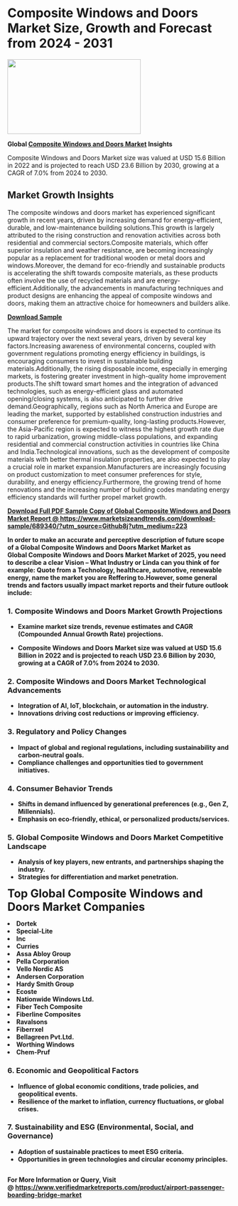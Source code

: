 <H1>Composite Windows and Doors Market Size, Growth and Forecast from 2024 - 2031</H1><img class="aligncenter size-medium wp-image-584254" src="https://thirdeyenews.in/wp-content/uploads/2024/09/Global-Market-Research-300x168.jpeg" alt="" width="300" height="168" /><p><strong>Global&nbsp;<a href="https://www.marketsizeandtrends.com/download-sample/689340/?utm_source=Github8j?utm_medium=223">Composite Windows and Doors Market</a> Insights</strong></p><p>Composite Windows and Doors Market size was valued at USD 15.6 Billion in 2022 and is projected to reach USD 23.6 Billion by 2030, growing at a CAGR of 7.0% from 2024 to 2030.</p><p><h2>Market Growth Insights</h2> <p>The composite windows and doors market has experienced significant growth in recent years, driven by increasing demand for energy-efficient, durable, and low-maintenance building solutions.This growth is largely attributed to the rising construction and renovation activities across both residential and commercial sectors.Composite materials, which offer superior insulation and weather resistance, are becoming increasingly popular as a replacement for traditional wooden or metal doors and windows.Moreover, the demand for eco-friendly and sustainable products is accelerating the shift towards composite materials, as these products often involve the use of recycled materials and are energy-efficient.Additionally, the advancements in manufacturing techniques and product designs are enhancing the appeal of composite windows and doors, making them an attractive choice for homeowners and builders alike.</p> <p><strong><a href="#">Download Sample</a></strong></p> <p>The market for composite windows and doors is expected to continue its upward trajectory over the next several years, driven by several key factors.Increasing awareness of environmental concerns, coupled with government regulations promoting energy efficiency in buildings, is encouraging consumers to invest in sustainable building materials.Additionally, the rising disposable income, especially in emerging markets, is fostering greater investment in high-quality home improvement products.The shift toward smart homes and the integration of advanced technologies, such as energy-efficient glass and automated opening/closing systems, is also anticipated to further drive demand.Geographically, regions such as North America and Europe are leading the market, supported by established construction industries and consumer preference for premium-quality, long-lasting products.However, the Asia-Pacific region is expected to witness the highest growth rate due to rapid urbanization, growing middle-class populations, and expanding residential and commercial construction activities in countries like China and India.Technological innovations, such as the development of composite materials with better thermal insulation properties, are also expected to play a crucial role in market expansion.Manufacturers are increasingly focusing on product customization to meet consumer preferences for style, durability, and energy efficiency.Furthermore, the growing trend of home renovations and the increasing number of building codes mandating energy efficiency standards will further propel market growth.</p> <p><strong><a href="#"></p><p><span class=""><strong>Download Full PDF Sample Copy of Global Composite Windows and Doors Market Report</strong> @ <a href="https://www.marketsizeandtrends.com/download-sample/689340/?utm_source=Github8j?utm_medium=223" target="_blank">https://www.marketsizeandtrends.com/download-sample/689340/?utm_source=Github8j?utm_medium=223</a></span></p><p>In order to make an accurate and perceptive description of future scope of a Global&nbsp;Composite Windows and Doors Market Market as Global&nbsp;Composite Windows and Doors Market Market of 2025, you need to describe a clear Vision &ndash; What Industry or Linda can you think of for example: Quote from a Technology, healthcare, automotive, renewable energy, name the market you are Reffering to.However, some general trends and factors usually impact market reports and their future outlook include:</p><h3>1.&nbsp;<strong>Composite Windows and Doors Market Growth Projections</strong></h3><ul><li>Examine market size trends, revenue estimates and CAGR (Compounded Annual Growth Rate) projections.</li><li><p>Composite Windows and Doors Market size was valued at USD 15.6 Billion in 2022 and is projected to reach USD 23.6 Billion by 2030, growing at a CAGR of 7.0% from 2024 to 2030.</p></li></ul><h3>2.&nbsp;<strong>Composite Windows and Doors Market Technological Advancements</strong></h3><ul><li>Integration of AI, IoT, blockchain, or automation in the industry.</li><li>Innovations driving cost reductions or improving efficiency.</li></ul><h3>3.&nbsp;<strong>Regulatory and Policy Changes</strong></h3><ul><li>Impact of global and regional regulations, including sustainability and carbon-neutral goals.</li><li>Compliance challenges and opportunities tied to government initiatives.</li></ul><h3>4.&nbsp;<strong>Consumer Behavior Trends</strong></h3><ul><li>Shifts in demand influenced by generational preferences (e.g., Gen Z, Millennials).</li><li>Emphasis on eco-friendly, ethical, or personalized products/services.</li></ul><h3>5.&nbsp;<strong>Global Composite Windows and Doors Market Competitive Landscape</strong></h3><ul><li>Analysis of key players, new entrants, and partnerships shaping the industry.</li><li>Strategies for differentiation and market penetration.</li></ul><p data-pm-slice="1 1 []"><span style="color: inherit; font-family: inherit; font-size: 25px;">Top Global Composite Windows and Doors Market Companies</span></p><div class="" data-test-id=""><p><li>Dortek</li><li> Special-Lite</li><li> Inc</li><li> Curries</li><li> Assa Abloy Group</li><li> Pella Corporation</li><li> Vello Nordic AS</li><li> Andersen Corporation</li><li> Hardy Smith Group</li><li> Ecoste</li><li> Nationwide Windows Ltd.</li><li> Fiber Tech Composite</li><li> Fiberline Composites</li><li> Ravalsons</li><li> Fiberrxel</li><li> Bellagreen Pvt.Ltd.</li><li> Worthing Windows</li><li> Chem-Pruf</li></p></div><h3>6.&nbsp;<strong>Economic and Geopolitical Factors</strong></h3><ul><li>Influence of global economic conditions, trade policies, and geopolitical events.</li><li>Resilience of the market to inflation, currency fluctuations, or global crises.</li></ul><h3>7.&nbsp;<strong>Sustainability and ESG (Environmental, Social, and Governance)</strong></h3><ul><li>Adoption of sustainable practices to meet ESG criteria.</li><li>Opportunities in green technologies and circular economy principles.</li></ul><h2><strong style="font-size: 14px;">For More Information or Query, Visit @&nbsp;</strong><a style="background-color: #ffffff; font-size: 14px;" href="https://www.marketsizeandtrends.com/report/composite-windows-and-doors-market/" target="_blank">https://www.verifiedmarketreports.com/product/airport-passenger-boarding-bridge-market</a></h2>